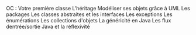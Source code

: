 OC :
Votre première classe
L'héritage
Modéliser ses objets grâce à UML
Les packages
Les classes abstraites et les interfaces
Les exceptions
Les énumérations
Les collections d'objets
La généricité en Java
Les flux dentrée/sortie
Java et la réflexivité
